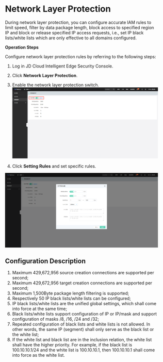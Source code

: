 # Network Layer Protection

During network layer protection, you can configure accurate IAM rules to limit speed, filter by data package length, block access to specified region IP and block or release specified IP access requests, i.e., set IP black lists/white lists which are only effective to all domains configured.

**Operation Steps**

Configure network layer protection rules by referring to the following steps:

1. Log in JD Cloud Intelligent Edge Security Console.

2. Click **Network Layer Protection**.

3. Enable the network layer protection switch.
![网络层防护开关](/image/Intelligent-Edge-Security/网络层防护开关.png)

4. Click **Setting Rules** and set specific rules.

![网络层防护规则设置](/image/Intelligent-Edge-Security/网络层防护规则设置.png)

## Configuration Description

1. Maximum 429,672,956 source creation connections are supported per second;
2. Maximum 429,672,956 target creation connections are supported per second;
3. Maximum 1,500Byte package length filtering is supported;
2. Respectively 50 IP black lists/white lists can be configured;
2. IP black lists/white lists are the unified global settings, which shall come into force at the same time;
3. Black lists/white lists support configuration of IP or IP/mask and support configuration of masks /8, /16, /24 and /32;
4. Repeated configuration of black lists and white lists is not allowed. In other words, the same IP (segment) shall only serve as the black list or the white list;
5. If the white list and black list are in the inclusion relation, the white list shall have the higher priority. For example, if the black list is 100.10.10.1/24 and the white list is 100.10.10.1, then 100.10.10.1 shall come into force as the white list.
